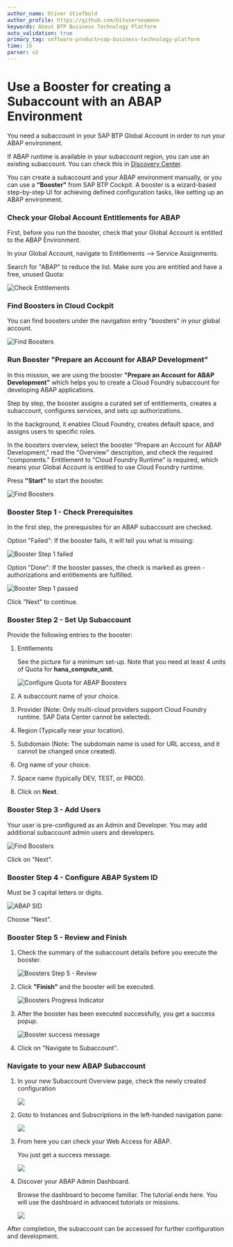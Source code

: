 ```yaml
---
author_name: Oliver Stiefbold
author_profile: https://github.com/Gituserneumann
keywords: About BTP Business Technology Platform
auto_validation: true
primary_tag: software-product>sap-business-technology-platform
time: 15
parser: v2
---
```



# Use a Booster for creating a Subaccount with an ABAP Environment

You need a subaccount in your SAP BTP Global Account in order to run your ABAP environment.

If ABAP runtime is available in your subaccount region, you can use an existing subaccount. You can check this in [Discovery Center](https://discovery-center.cloud.sap/serviceCatalog?showFilters=true).

You can create a subaccount and your ABAP environment manually, or you can use a **“Booster”** from SAP BTP Cockpit. A booster is a wizard-based step-by-step UI for achieving defined configuration tasks, like setting up an ABAP environment.  


### Check your Global Account Entitlements for ABAP

First, before you run the booster, check that your Global Account is entitled to the ABAP Environment.

In your Global Account, navigate to Entitlements --> Service Assignments. 

Search for "ABAP" to reduce the list. Make sure you are entitled and have a free, unused Quota:

![Check Entitlements](images/7_ab_0_checkentitlements.png)


### Find Boosters in Cloud Cockpit


You can find boosters under the navigation entry "boosters" in your global account.

![Find Boosters](images/7_ab_1_findbooster.png)



### Run Booster "Prepare an Account for ABAP Development”

In this mission, we are using the booster **"Prepare an Account for ABAP Development”** which helps you to create a Cloud Foundry subaccount for developing ABAP applications.

Step by step, the booster assigns a curated set of entitlements, creates a subaccount, configures services, and sets up authorizations. 

In the background, it enables Cloud Foundry, creates default space, and assigns users to specific roles.

In the boosters overview, select the booster "Prepare an Account for ABAP Development," read the "Overview" description, and check the required "components." Entitlement to "Cloud Foundry Runtime" is required, which means your Global Account is entitled to use Cloud Foundry runtime. 

Press **"Start"** to start the booster.

![Find Boosters](images/7_ab_2_startbooster.png)




### Booster Step 1 - Check Prerequisites

In the first step, the prerequisites for an ABAP subaccount are checked. 

Option "Failed": If the booster fails, it will tell you what is missing:

 ![Booster Step 1 failed](images/7_ab_3_step1_fail.png)

Option "Done": If the booster passes, the check is marked as green - authorizations and entitlements are fulfilled. 

 ![Booster Step 1 passed](images/7_ab_4_step1_pass.png)

Click "Next" to continue.



### Booster Step 2 - Set Up Subaccount

Provide the following entries to the booster:

1. Entitlements
   
    See the picture for a minimum set-up. Note that you need at least 4 units of Quota for **hana_compute_unit**.

    ![Configure Quota for ABAP Boosters](images/7_ab_5_step2.png)

2. A subaccount name of your choice.

3. Provider (Note: Only multi-cloud providers support Cloud Foundry runtime. SAP Data Center cannot be selected).

4. Region (Typically near your location).

5. Subdomain (Note: The subdomain name is used for URL access, and it cannot be changed once created).

6. Org name of your choice.

7. Space name (typically DEV, TEST, or PROD).

8. Click on **Next**.

 



### Booster Step 3 - Add Users

Your user is pre-configured as an Admin and Developer. You may add additional subaccount admin users and developers. 

 ![Find Boosters](images/7_ab_6_step3.png)

Click on "Next".


### Booster Step 4 - Configure ABAP System ID

Must be 3 capital letters or digits.

 ![ABAP SID](images/7_ab_7_step4.png)

Choose "Next".


### Booster Step 5 - Review and Finish

1. Check the summary of the subaccount details before you execute the booster.

    ![Boosters Step 5 - Review](images/7_ab_8_step5.png)


2. Click **"Finish"** and the booster will be executed.

    ![Boosters Progress Indicator](images/7_ab_9_progress.png)


3. After the booster has been executed successfully, you get a success popup.

    ![Booster success message](images/7_ab_10_done.png)

4. Click on "Navigate to Subaccount".



### Navigate to your new ABAP Subaccount

1. In your new Subaccount Overview page, check the newly created configuration

    ![](images/7_ab_11_checksuba.png)


2. Goto to Instances and Subscriptions in the left-handed navigation pane:

    ![](images/7_ab_12_checkinstance.png)

3. From here you can check your Web Access for ABAP.

    You just get a success message. 

    ![](images/7_abapwa_1.png)

4. Discover your ABAP Admin Dashboard.

    Browse the dashboard to become familiar. The tutorial ends here. You will use the dashboard in advanced tutorials or missions.

    ![](images/7_abapwa_2_dashboard.png)


After completion, the subaccount can be accessed for further configuration and development.


